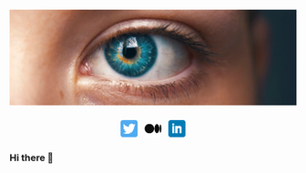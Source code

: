 # ![aissam out header](https://raw.githubusercontent.com/aissam-out/aissam-out/main/images/eye.jpg?token=AJKAROLMK633JKMGY4HXRD275TYZO)

<p align='center'>
<a href="https://twitter.com/aissam_out"><img height="30" src="https://raw.githubusercontent.com/aissam-out/aissam-out/main/images/twitter.png?token=AJKAROKFJP7UXBHJN7TO4OS75TZWQ"></a>&nbsp;&nbsp;
<a href="https://aissam-outchakoucht.medium.com/"><img height="30" src="https://raw.githubusercontent.com/aissam-out/aissam-out/main/images/medium.png?token=AJKAROIS3ABP4RNQVX4JJ4K75TZWE"></a>&nbsp;&nbsp;
<a href="https://www.linkedin.com/in/aissam-outchakoucht/"><img height="30" src="https://raw.githubusercontent.com/aissam-out/aissam-out/main/images/linkedin.png?token=AJKAROJQOZ5HSPHBOREUW2275TZV2"></a>
</p>

### Hi there 👋

<!--
**aissam-out/aissam-out** is a ✨ _special_ ✨ repository because its `README.md` (this file) appears on your GitHub profile.

Here are some ideas to get you started:

- 🔭 I’m currently working on ...
- 🌱 I’m currently learning ...
- 👯 I’m looking to collaborate on ...
- 🤔 I’m looking for help with ...
- 💬 Ask me about ...
- 📫 How to reach me: ...
- 😄 Pronouns: ...
- ⚡ Fun fact: ...
-->
